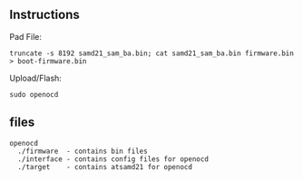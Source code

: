 
## Instructions

Pad File:

```
truncate -s 8192 samd21_sam_ba.bin; cat samd21_sam_ba.bin firmware.bin > boot-firmware.bin
```

Upload/Flash:

```
sudo openocd
```

## files

```
openocd
  ./firmware  - contains bin files
  ./interface - contains config files for openocd
  ./target    - contains atsamd21 for openocd
```


